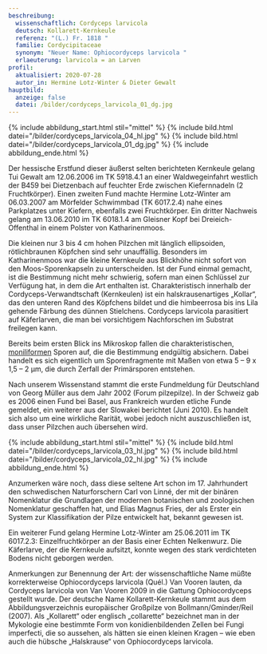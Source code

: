 ```yaml
---
beschreibung:
  wissenschaftlich: Cordyceps larvicola
  deutsch: Kollarett-Kernkeule
  referenz: "(L.) Fr. 1818 "
  familie: Cordycipitaceae
  synonym: "Neuer Name: Ophiocordyceps larvicola "
  erlaeuterung: larvicola = an Larven
profil:
  aktualisiert: 2020-07-28
  autor_in: Hermine Lotz-Winter & Dieter Gewalt
hauptbild:
  anzeige: false
  datei: /bilder/cordyceps_larvicola_01_dg.jpg
---
```

{% include abbildung_start.html stil="mittel" %}
{% include bild.html datei="/bilder/cordyceps_larvicola_04_hl.jpg" %}
{% include bild.html datei="/bilder/cordyceps_larvicola_01_dg.jpg" %}
{% include abbildung_ende.html %}

Der hessische Erstfund dieser äußerst selten berichteten Kernkeule gelang Tui Gewalt am 12.06.2006 im TK 5918.4.1 an einer Waldwegeinfahrt westlich der B459 bei Dietzenbach auf feuchter Erde zwischen Kiefernnadeln (2 Fruchtkörper). Einen zweiten Fund machte Hermine Lotz-Winter am 06.03.2007 am Mörfelder Schwimmbad (TK 6017.2.4) nahe eines Parkplatzes unter Kiefern, ebenfalls zwei Fruchtkörper. Ein dritter Nachweis gelang am 13.06.2010 im TK 6018.1.4 am Gleisner Kopf bei Dreieich-Offenthal in einem Polster von Katharinenmoos.

Die kleinen nur 3 bis 4 cm hohen Pilzchen mit länglich ellipsoiden, rötlichbraunen Köpfchen sind sehr unauffällig. Besonders im Katharinenmoos war die kleine Kernkeule aus Blickhöhe nicht sofort von den Moos-Sporenkapseln zu unterscheiden. Ist der Fund einmal gemacht, ist die Bestimmung nicht mehr schwierig, sofern man einen Schlüssel zur Verfügung hat, in dem die Art enthalten ist. Charakteristisch innerhalb der Cordyceps-Verwandtschaft (Kernkeulen) ist ein halskrausenartiges „Kollar“, das den unteren Rand des Köpfchens bildet und die himbeerrosa bis ins Lila gehende Färbung des dünnen Stielchens. Cordyceps larvicola parasitiert auf Käferlarven, die man bei vorsichtigem Nachforschen im Substrat freilegen kann.

Bereits beim ersten Blick ins Mikroskop fallen die charakteristischen, [moniliformen](moniliform "Glossar") Sporen auf, die die Bestimmung endgültig absichern. Dabei handelt es sich eigentlich um Sporenfragmente mit Maßen von etwa 5 – 9 x 1,5 – 2 µm, die durch Zerfall der Primärsporen entstehen.

Nach unserem Wissenstand stammt die erste Fundmeldung für Deutschland von Georg Müller aus dem Jahr 2002 (Forum pilzepilze). In der Schweiz gab es 2006 einen Fund bei Basel, aus Frankreich wurden etliche Funde gemeldet, ein weiterer aus der Slowakei berichtet (Juni 2010). Es handelt sich also um eine wirkliche Rarität, wobei jedoch nicht auszuschließen ist, dass unser Pilzchen auch übersehen wird.

{% include abbildung_start.html stil="mittel" %}
{% include bild.html datei="/bilder/cordyceps_larvicola_03_hl.jpg" %}
{% include bild.html datei="/bilder/cordyceps_larvicola_02_hl.jpg" %}
{% include abbildung_ende.html %}

Anzumerken wäre noch, dass diese seltene Art schon im 17. Jahrhundert den schwedischen Naturforschern Carl von Linné, der mit der binären Nomenklatur die Grundlagen der modernen botanischen und zoologischen Nomenklatur geschaffen hat, und Elias Magnus Fries, der als Erster ein System zur Klassifikation der Pilze entwickelt hat, bekannt gewesen ist.

Ein weiterer Fund gelang Hermine Lotz-Winter am 25.06.2011 im TK 6017.2.3: Einzelfruchtkörper an der Basis einer Echten Nelkenwurz. Die Käferlarve, der die Kernkeule aufsitzt, konnte wegen des stark verdichteten Bodens nicht geborgen werden.

Anmerkungen zur Benennung der Art: der wissenschaftliche Name müßte korrekterweise Ophiocordyceps larvicola (Quél.) Van Vooren lauten, da Cordyceps larvicola von Van Vooren 2009 in die Gattung Ophiocordyceps gestellt wurde. Der deutsche Name Kollarett-Kernkeule stammt aus dem Abbildungsverzeichnis europäischer Großpilze von Bollmann/Gminder/Reil (2007). Als „Kollarett“ oder englisch „collarette“ bezeichnet man in der Mykologie eine bestimmte Form von konidienbildenden Zellen bei Fungi imperfecti, die so aussehen, als hätten sie einen kleinen Kragen – wie eben auch die hübsche „Halskrause“ von Ophiocordyceps larvicola.